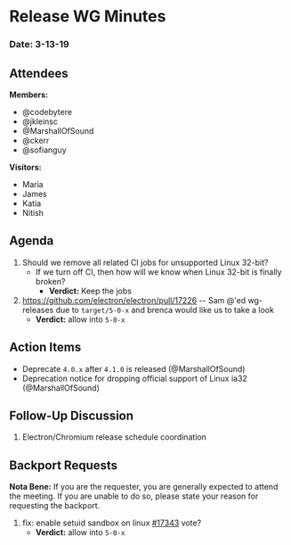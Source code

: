 # Release WG Minutes

### Date: 3-13-19 

## Attendees
**Members:**
- @codebytere
- @jkleinsc
- @MarshallOfSound
- @ckerr
- @sofianguy

**Visitors:**
- Maria
- James
- Katia
- Nitish

## Agenda

1. Should we remove all related CI jobs for unsupported Linux 32-bit?
    * If we turn off CI, then how will we know when Linux 32-bit is finally broken?
        * **Verdict:** Keep the jobs
2. https://github.com/electron/electron/pull/17226 -- Sam @'ed wg-releases due to `target/5-0-x` and brenca would like us to take a look 
    * **Verdict:** allow into `5-0-x`

## Action Items

* Deprecate `4.0.x` after `4.1.0` is released (@MarshallOfSound)
* Deprecation notice for dropping official support of Linux ia32 (@MarshallOfSound)


## Follow-Up Discussion

1. Electron/Chromium release schedule coordination


## Backport Requests

**Nota Bene:** If you are the requester, you are generally expected to attend the meeting. If you are unable to do so, please state your reason for requesting the backport.

1. fix: enable setuid sandbox on linux [#17343](https://github.com/electron/electron/pull/17343) vote?
    * **Verdict:** allow into `5-0-x`
